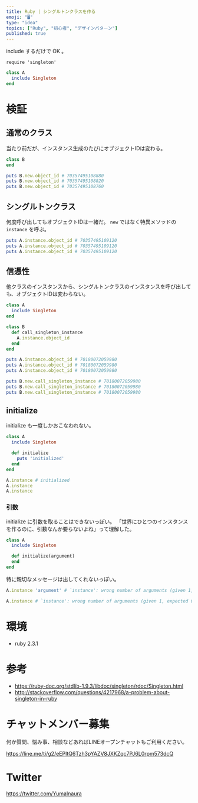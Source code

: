 ```yaml
---
title: Ruby | シングルトンクラスを作る
emoji: "🖥"
type: "idea"
topics: ["Ruby", "初心者", "デザインパターン"]
published: true
---
```


include するだけで OK 。

```ｒb
require 'singleton'
```

```rb
class A
  include Singleton
end
```


# 検証

## 通常のクラス

当たり前だが、インスタンス生成のたびにオブジェクトIDは変わる。

```rb
class B
end
```

```rb
puts B.new.object_id # 70357495108880
puts B.new.object_id # 70357495108820
puts B.new.object_id # 70357495108760
```

## シングルトンクラス

何度呼び出してもオブジェクトIDは一緒だ。
`new` ではなく特異メソッドの `instance` を呼ぶ。

```rb
puts A.instance.object_id # 70357495109120
puts A.instance.object_id # 70357495109120
puts A.instance.object_id # 70357495109120
```

## 信憑性

他クラスのインスタンスから、シングルトンクラスのインスタンスを呼び出しても、オブジェクトIDは変わらない。

```rb
class A
  include Singleton
end
```

```rb
class B
  def call_singleton_instance
    A.instance.object_id
  end
end
```

```rb
puts A.instance.object_id # 70180072059980
puts A.instance.object_id # 70180072059980
puts A.instance.object_id # 70180072059980

puts B.new.call_singleton_instance # 70180072059980
puts B.new.call_singleton_instance # 70180072059980
puts B.new.call_singleton_instance # 70180072059980
```

## initialize

initialize も一度しかおこなわれない。

```rb
class A
  include Singleton

  def initialize
    puts 'initialized'
  end
end
```

```rb
A.instance # initialized
A.instance
A.instance
```

### 引数

initialize に引数を取ることはできないっぽい。
「世界にひとつのインスタンスを作るのに、引数なんか要らないよね」って理解した。

```rb
class A
  include Singleton

  def initialize(argument)
  end
end
```

特に親切なメッセージは出してくれないっぽい。

```rb
A.instance 'argument' # `instance': wrong number of arguments (given 1, expected 0) (ArgumentError)

A.instance # `instance': wrong number of arguments (given 1, expected 0) (ArgumentError)
```

# 環境

- ruby 2.3.1

# 参考

- https://ruby-doc.org/stdlib-1.9.3/libdoc/singleton/rdoc/Singleton.html
- http://stackoverflow.com/questions/4217968/a-problem-about-singleton-in-ruby








<!-- Update From Qiita API -->

# チャットメンバー募集


何か質問、悩み事、相談などあればLINEオープンチャットもご利用ください。

https://line.me/ti/g2/eEPltQ6Tzh3pYAZV8JXKZqc7PJ6L0rpm573dcQ





# Twitter


https://twitter.com/YumaInaura


<!-- Update From Qiita API -->



